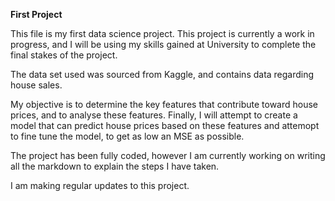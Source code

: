 **First Project**

This file is my first data science project. This project is currently a work in progress, and I will be using my skills gained at University to complete the final stakes of the project.

The data set used was sourced from Kaggle, and contains data regarding house sales.

My objective is to determine the key features that contribute toward house prices, and to analyse these features. Finally, I will attempt to create a model that can predict house prices based on these features and attemopt to fine tune the model, to get as low an MSE as possible. 

The project has been fully coded, however I am currently working on writing all the markdown to explain the steps I have taken. 

I am making regular updates to this project. 

